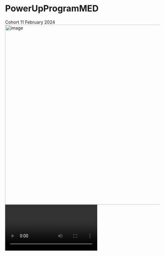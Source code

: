 # PowerUpProgramMED
Cohort 11 February 2024
<img width="587" alt="image" src="https://github.com/maeudi/PowerUpProgramMED/assets/117225183/e409e6c8-fb65-4919-ab2a-a4301b76b96f">
<video>https://www.youtube.com/watch?v=AZyF9HuVx7o</video>
